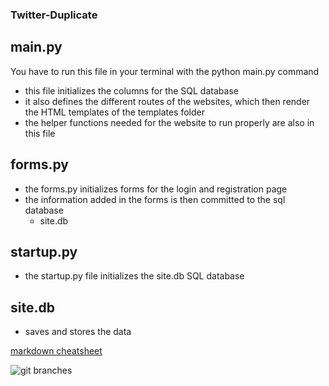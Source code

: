 ### Twitter-Duplicate
## main.py
You have to run this file in your terminal with the python main.py command
* this file initializes the columns for the SQL database
* it also defines the different routes of the websites, which then render the HTML templates of the templates folder
* the helper functions needed for the website to run properly are also in this file
## forms.py
* the forms.py initializes forms for the login and registration page
* the information added in the forms is then committed to the sql database
    - site.db

## startup.py
* the startup.py file initializes the site.db SQL database

## site.db
* saves and stores the data

[markdown cheatsheet](https://guides.github.com/pdfs/markdown-cheatsheet-online.pdf)


![git branches](./static/local_directory)
